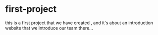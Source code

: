 # first-project
this is a first project that we have created , and it's about an introduction website  that we introduce our team there...  
